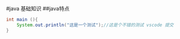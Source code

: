 #java 基础知识
##java特点

```java
int main (){
    System.out.println("这是一个测试");//这是个不错的测试 vscode 提交
}
```


